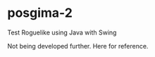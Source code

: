# posgima-2
Test Roguelike using Java with Swing
<p>
  Not being developed further. Here for reference.
</p>
